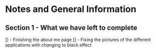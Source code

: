 # Notes and General Information

## Section 1 - What we have left to complete

[] - Finishing the about me page 
[] - Fixing the pictures of the different applications with changing to black effect 
